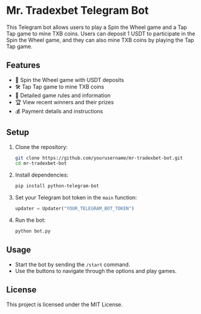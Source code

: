 # Mr. Tradexbet Telegram Bot

This Telegram bot allows users to play a Spin the Wheel game and a Tap Tap game to mine TXB coins. Users can deposit 1 USDT to participate in the Spin the Wheel game, and they can also mine TXB coins by playing the Tap Tap game.

## Features

- 🎡 Spin the Wheel game with USDT deposits
- 🛠️ Tap Tap game to mine TXB coins
- 📜 Detailed game rules and information
- 🏆 View recent winners and their prizes
- 💰 Payment details and instructions

## Setup

1. Clone the repository:
    ```bash
    git clone https://github.com/yourusername/mr-tradexbet-bot.git
    cd mr-tradexbet-bot
    ```

2. Install dependencies:
    ```bash
    pip install python-telegram-bot
    ```

3. Set your Telegram bot token in the `main` function:
    ```python
    updater = Updater("YOUR_TELEGRAM_BOT_TOKEN")
    ```

4. Run the bot:
    ```bash
    python bot.py
    ```

## Usage

- Start the bot by sending the `/start` command.
- Use the buttons to navigate through the options and play games.

## License

This project is licensed under the MIT License.
